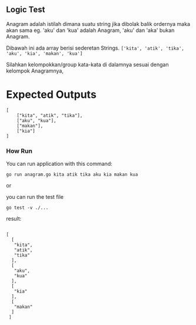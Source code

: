 ## Logic Test
Anagram adalah istilah dimana suatu string jika dibolak balik ordernya maka akan sama eg. 'aku' dan
'kua' adalah Anagram, 'aku' dan 'aka' bukan Anagram.

Dibawah ini ada array berisi sederetan Strings.
`['kita', 'atik', 'tika', 'aku', 'kia', 'makan', 'kua']`

Silahkan kelompokkan/group kata-kata di dalamnya sesuai dengan kelompok Anagramnya,

# Expected Outputs
``` 
[
    ["kita", "atik", "tika"],
    ["aku", "kua"],
    ["makan"],
    ["kia"]
]
```

### How Run 

You can run application with this command:

`go run anagram.go kita atik tika aku kia makan kua`

or 

you can run the test file

`go test -v ./...`


result:
```

[
  [
   "kita",
   "atik",
   "tika"
  ],
  [
   "aku",
   "kua"
  ],
  [
   "kia"
  ],
  [
   "makan"
  ]
 ]

```
